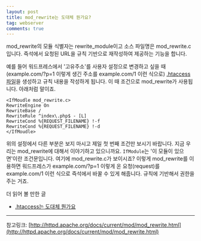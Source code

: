 ```yaml
---
layout: post
title: mod_rewrite는 도대체 뭔가요?
tag: webserver
comments: true
---
```

    
mod_rewrite의 모듈 식별자는  rewrite_module이고 소스 파일명은 mod_rewrite.c입니다. 즉석에서 요청된 URL을 규칙 기반으로 재작성하여 제공하는 기능을 합니다.    
    
예를 들어 워드프레스에서 '고유주소'를 사용자 설정으로 변경하고 싶을 때(example.com/?p=1 이렇게 생긴 주소를 example.com/1 이런 식으로) [.htaccess 파일](https://devlog.jwgo.kr/2019/04/11/what-is-htaccess)을 생성하고 규칙 내용을 작성하게 됩니다. 이 때 조건으로 mod_rewrite가 사용됩니다. 아래처럼 말이죠.   
    
```
<IfMoudle mod_rewrite.c>
RewriteEngine On
RewriteBase /
RewriteRule ^index\.php$ - [L]
RewriteCond %{REQUEST_FILENAME} !-f 
RewriteCond %{REQUEST_FILENAME} !-d
</IfMoudle>
```
    
위의 설정에서 다른 부분은 보지 마시고 제일 첫 번째 조건만 보시기 바랍니다. 지금 우리는 mod_rewrite에 대해서 이야기하고 있으니까요. ```IfModule```는 '이 모듈이 있으면'이란 조건문입니다. 여기에 mod_rewrite.c가 보이시죠? 이렇게 mod_rewrite를 이용하면 워드프레스가 example.com/?p=1 이렇게 온 요청(request)를 example.com/1 이런 식으로 즉석에서 바꿀 수 있게 해줍니다. 규칙에 기반해서 권한을 주는 거죠.    

더 읽어 볼 만한 글
* [.htaccess는 도대체 뭔가요](https://devlog.jwgo.kr/2019/04/11/what-is-htaccess)

---

참고링크:
[http://httpd.apache.org/docs/current/mod/mod_rewrite.html](http://httpd.apache.org/docs/current/mod/mod_rewrite.html)